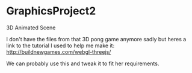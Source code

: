 # GraphicsProject2
3D Animated Scene


I don't have the files from that 3D pong game anymore sadly but heres a link to the tutorial I used to help me make it:
  http://buildnewgames.com/webgl-threejs/
  
We can probably use this and tweak it to fit her requirements.
